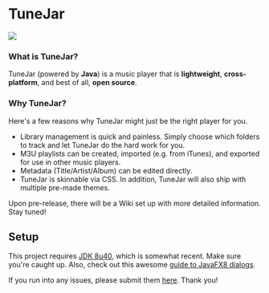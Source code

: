 # TuneJar
![](https://raw.githubusercontent.com/sudiamanj/TuneJar/master/img/screenshot.png)  

### What is TuneJar?
TuneJar (powered by **Java**) is a music player that is **lightweight**, **cross-platform**, and best of all, **open source**.

### Why TuneJar?
Here's a few reasons why TuneJar might just be the right player for you.  

- Library management is quick and painless. Simply choose which folders to track and let TuneJar do the hard work for you.
- M3U playlists can be created, imported (e.g. from iTunes), and exported for use in other music players.
- Metadata (Title/Artist/Album) can be edited directly.
- TuneJar is skinnable via CSS. In addition, TuneJar will also ship with multiple pre-made themes.

Upon pre-release, there will be a Wiki set up with more detailed information. Stay tuned!

## Setup
This project requires [JDK 8u40](http://www.oracle.com/technetwork/java/javase/downloads/jdk8-downloads-2133151.html), which is somewhat recent. Make sure you're caught up. Also, check out this awesome [guide to JavaFX8 dialogs](http://code.makery.ch/blog/javafx-dialogs-official).

If you run into any issues, please submit them [here](https://github.com/sudiamanj/TuneJar/issues). Thank you!

